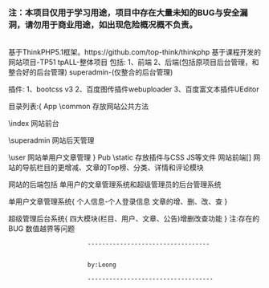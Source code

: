 ### 注：本项目仅用于学习用途，项目中存在大量未知的BUG与安全漏洞，请勿用于商业用途，如出现危险概况概不负责。

<br>
基于ThinkPHP5.1框架。https://github.com/top-think/thinkphp
基于课程开发的网站项目-TP51
tpALL-整体项目
包括: 
1、前端 
2、后端(包括原项目后台管理，和整合好的后台管理)
superadmin-(仅整合的后台管理)

插件: 1、bootcss v3 
2、百度图传插件webuploader 
3、百度富文本插件UEditor

目录列表:{
App
\common	   存放网站公共方法

\index       网站前台

\superadmin 网站后天管理

\user        网站单用户文章管理
}
Pub
\static      存放插件与CSS JS等文件
网站前端[]
网站的导航栏目的更增减、文章的Top榜、分类、详情和评论模块



网站的后端包括 单用户的文章管理系统和超级管理员的后台管理系统
 	
单用户文章管理系统{
个人信息-个人登录信息
文章的增、删、改、查
}




超级管理后台系统{
四大模块(栏目、用户、文章、公告)增删改查功能
}
注:存在的BUG  数值越界等问题



































                          ----------------------------------
                          
                          
                          by:Leong
                          
                          -----------------------------------

